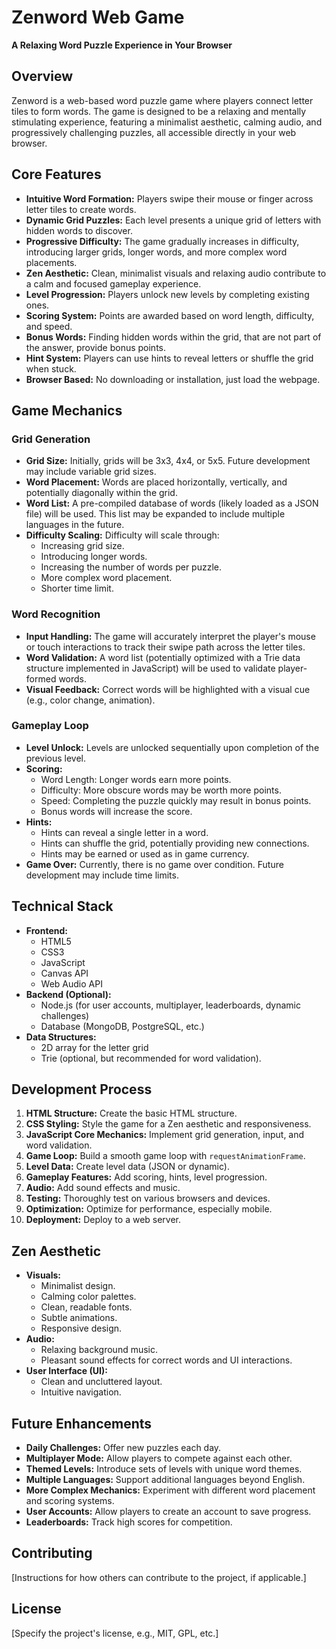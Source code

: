 # Zenword Web Game

**A Relaxing Word Puzzle Experience in Your Browser**

## Overview

Zenword is a web-based word puzzle game where players connect letter tiles to form words. The game is designed to be a relaxing and mentally stimulating experience, featuring a minimalist aesthetic, calming audio, and progressively challenging puzzles, all accessible directly in your web browser.

## Core Features

*   **Intuitive Word Formation:** Players swipe their mouse or finger across letter tiles to create words.
*   **Dynamic Grid Puzzles:** Each level presents a unique grid of letters with hidden words to discover.
*   **Progressive Difficulty:** The game gradually increases in difficulty, introducing larger grids, longer words, and more complex word placements.
*   **Zen Aesthetic:** Clean, minimalist visuals and relaxing audio contribute to a calm and focused gameplay experience.
*   **Level Progression:** Players unlock new levels by completing existing ones.
*   **Scoring System:** Points are awarded based on word length, difficulty, and speed.
*   **Bonus Words:** Finding hidden words within the grid, that are not part of the answer, provide bonus points.
*   **Hint System:** Players can use hints to reveal letters or shuffle the grid when stuck.
* **Browser Based:** No downloading or installation, just load the webpage.

## Game Mechanics

### Grid Generation

*   **Grid Size:** Initially, grids will be 3x3, 4x4, or 5x5. Future development may include variable grid sizes.
*   **Word Placement:** Words are placed horizontally, vertically, and potentially diagonally within the grid.
*   **Word List:** A pre-compiled database of words (likely loaded as a JSON file) will be used. This list may be expanded to include multiple languages in the future.
*   **Difficulty Scaling:** Difficulty will scale through:
    *   Increasing grid size.
    *   Introducing longer words.
    *   Increasing the number of words per puzzle.
    *   More complex word placement.
    *   Shorter time limit.

### Word Recognition

*   **Input Handling:** The game will accurately interpret the player's mouse or touch interactions to track their swipe path across the letter tiles.
*   **Word Validation:** A word list (potentially optimized with a Trie data structure implemented in JavaScript) will be used to validate player-formed words.
*   **Visual Feedback:** Correct words will be highlighted with a visual cue (e.g., color change, animation).

### Gameplay Loop

*   **Level Unlock:** Levels are unlocked sequentially upon completion of the previous level.
*   **Scoring:**
    *   Word Length: Longer words earn more points.
    *   Difficulty: More obscure words may be worth more points.
    *   Speed: Completing the puzzle quickly may result in bonus points.
    * Bonus words will increase the score.
*   **Hints:**
    *   Hints can reveal a single letter in a word.
    *   Hints can shuffle the grid, potentially providing new connections.
    *   Hints may be earned or used as in game currency.
*   **Game Over:** Currently, there is no game over condition. Future development may include time limits.

## Technical Stack

*   **Frontend:**
    *   HTML5
    *   CSS3
    *   JavaScript
    *   Canvas API
    *   Web Audio API
*   **Backend (Optional):**
    *   Node.js (for user accounts, multiplayer, leaderboards, dynamic challenges)
    *   Database (MongoDB, PostgreSQL, etc.)
* **Data Structures:**
    * 2D array for the letter grid
    * Trie (optional, but recommended for word validation).

## Development Process

1.  **HTML Structure:** Create the basic HTML structure.
2.  **CSS Styling:** Style the game for a Zen aesthetic and responsiveness.
3.  **JavaScript Core Mechanics:** Implement grid generation, input, and word validation.
4.  **Game Loop:** Build a smooth game loop with `requestAnimationFrame`.
5.  **Level Data:** Create level data (JSON or dynamic).
6.  **Gameplay Features:** Add scoring, hints, level progression.
7.  **Audio:** Add sound effects and music.
8.  **Testing:** Thoroughly test on various browsers and devices.
9.  **Optimization:** Optimize for performance, especially mobile.
10. **Deployment:** Deploy to a web server.

## Zen Aesthetic

*   **Visuals:**
    *   Minimalist design.
    *   Calming color palettes.
    *   Clean, readable fonts.
    *   Subtle animations.
    *   Responsive design.
*   **Audio:**
    *   Relaxing background music.
    *   Pleasant sound effects for correct words and UI interactions.
*   **User Interface (UI):**
    *   Clean and uncluttered layout.
    *   Intuitive navigation.

## Future Enhancements

*   **Daily Challenges:** Offer new puzzles each day.
*   **Multiplayer Mode:** Allow players to compete against each other.
*   **Themed Levels:** Introduce sets of levels with unique word themes.
*   **Multiple Languages:** Support additional languages beyond English.
*   **More Complex Mechanics:** Experiment with different word placement and scoring systems.
* **User Accounts:** Allow players to create an account to save progress.
* **Leaderboards:** Track high scores for competition.

## Contributing

[Instructions for how others can contribute to the project, if applicable.]

## License

[Specify the project's license, e.g., MIT, GPL, etc.]
